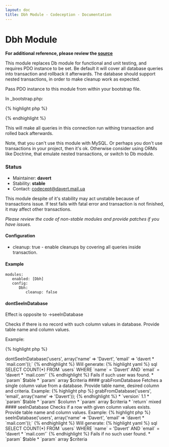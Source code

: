 ```yaml
---
layout: doc
title: Dbh Module - Codeception - Documentation
---
```


# Dbh Module

**For additional reference, please review the [source](https://github.com/Codeception/Codeception/tree/master/src/Codeception/Module/Dbh.php)**


This module replaces Db module for functional and unit testing, and requires PDO instance to be set.
Be default it will cover all database queries into transaction and rollback it afterwards.
The database should support nested transactions, in order to make cleanup work as expected.

Pass PDO instance to this module from within your bootstrap file.

In _bootstrap.php:

{% highlight php %}

<?php
\Codeception\Module\Dbh::$dbh = $dbh;
?>

{% endhighlight %}

This will make all queries in this connection run withing transaction and rolled back afterwards.

Note, that you can't use this module with MySQL. Or perhaps you don't use transactions in your project, then it's ok.
Otherwise consider using ORMs like Doctrine, that emulate nested transactions, or switch to Db module.

### Status

* Maintainer: **davert**
* Stability: **stable**
* Contact: codecept@davert.mail.ua

This module despite of it's stability may act unstable because of transactions issue. If test fails with fatal error and transaction is not finished, it may affect other transactions.

*Please review the code of non-stable modules and provide patches if you have issues.*

#### Configuration

* cleanup: true - enable cleanups by covering all queries inside transaction.

#### Example

    modules: 
       enabled: [Dbh]
       config:
          Dbh:
             cleanup: false











































#### dontSeeInDatabase
 
Effect is opposite to ->seeInDatabase

Checks if there is no record with such column values in database.
Provide table name and column values.

Example:

{% highlight php %}

<?php
$I->dontSeeInDatabase('users', array('name' => 'Davert', 'email' => 'davert * `mail.com'));` 


{% endhighlight %}
Will generate:

{% highlight yaml %}
 sql
SELECT COUNT(*) FROM `users` WHERE `name` = 'Davert' AND `email` = 'davert * `mail.com'` 

{% endhighlight %}
Fails if such user was found.

 * `param`        $table
 * `param`  array $criteria





#### grabFromDatabase
 
Fetches a single column value from a database.
Provide table name, desired column and criteria.

Example:

{% highlight php %}

<?php
$mail = $I->grabFromDatabase('users', 'email', array('name' => 'Davert'));


{% endhighlight %}

 * `version`  1.1

 * `param`        $table
 * `param`        $column
 * `param`  array $criteria

 * `return`  mixed






#### seeInDatabase
 
Checks if a row with given column values exists.
Provide table name and column values.

Example:

{% highlight php %}

<?php
$I->seeInDatabase('users', array('name' => 'Davert', 'email' => 'davert * `mail.com'));` 


{% endhighlight %}
Will generate:

{% highlight yaml %}
 sql
SELECT COUNT(*) FROM `users` WHERE `name` = 'Davert' AND `email` = 'davert * `mail.com'` 

{% endhighlight %}
Fails if no such user found.

 * `param`        $table
 * `param`  array $criteria


